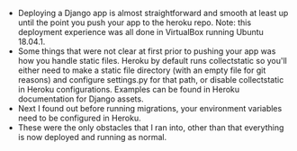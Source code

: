 - Deploying a Django app is almost straightforward and smooth at least up until the point you push your app to the heroku repo. Note: this deployment experience was all done in VirtualBox running Ubuntu 18.04.1.
- Some things that were not clear at first prior to pushing your app was how you handle static files. Heroku by default runs collectstatic so you'll either need to make a static file directory (with an empty file for git reasons) and configure settings.py for that path, or disable collectstatic in Heroku configurations. Examples can be found in Heroku documentation for Django assets.
- Next I found out before running migrations, your environment variables need to be configured in Heroku.
- These were the only obstacles that I ran into, other than that everything is now deployed and running as normal. 
